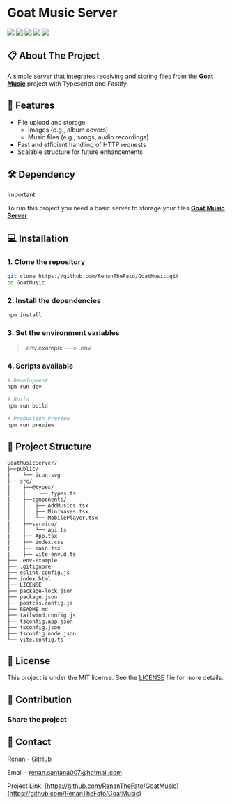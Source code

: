 # Goat Music Server

<div>
<img src="https://img.shields.io/badge/React-20232A?style=for-the-badge&logo=react&logoColor=61DAFB">
<img src="https://img.shields.io/badge/tailwindcss-%2338B2AC.svg?style=for-the-badge&logo=tailwind-css&logoColor=white">
<img src="https://img.shields.io/badge/TypeScript-007ACC?style=for-the-badge&logo=typescript&logoColor=white">
<img src="https://img.shields.io/badge/Node.js-339933?style=for-the-badge&logo=nodedotjs&logoColor=white">
<img src="https://img.shields.io/badge/json-%23000000.svg?style=for-the-badge&logo=json&logoColor=white">
</div>

## 📋 About The Project

A simple server that integrates receiving and storing files from the **[Goat Music](https://github.com/RenanTheFato/GoatMusic)** project with Typescript and Fastify.


## 🚀 Features

- File upload and storage:
  - Images (e.g., album covers)
  - Music files (e.g., songs, audio recordings)
- Fast and efficient handling of HTTP requests
- Scalable structure for future enhancements

## 🛠️ Dependency

> [!IMPORTANT]  
> To run this project you need a basic server to storage your files **[Goat Music Server](https://github.com/RenanTheFato/GoatMusicServer)**

## 💻 Installation

### 1. Clone the repository
```bash
git clone https://github.com/RenanTheFato/GoatMusic.git
cd GoatMusic
```

### 2. Install the dependencies
```bash
npm install
```

### 3. Set the environment variables

> .env.example  ──> .env

### 4. Scripts available

```bash
# Development
npm run dev

# Build
npm run build

# Production Preview
npm run preview

```
## 📁 Project Structure

```
GoatMusicServer/
├──public/
|    └── icon.svg
├── src/
|    ├──@types/
│    |    └── types.ts
|    ├──components/
│    │   ├── AddMusics.tsx
│    │   ├── MiniWaves.tsx
│    │   └── MobilePlayer.tsx
|    ├──service/
│    │   └── api.ts
|    ├── App.tsx
|    ├── index.css
|    ├── main.tsx
|    ├── vite-env.d.ts
├── .env-example
├── .gitignore
├── eslint.config.js
├── index.html
├── LICENSE
├── package-lock.json
├── package.json
├── postcss.config.js
├── README.md
├── tailwind.config.js
├── tsconfig.app.json
├── tsconfig.json
├── tsconfig.node.json
└── vite.config.ts
```

## 📄 License

This project is under the MIT license. See the [LICENSE](LICENSE) file for more details.

## 👥 Contribution

### Share the project


## 📧 Contact

Renan - [GitHub](https://github.com/RenanTheFato)

Email - <a href="mailto:renan.santana007@hotmail.com">renan.santana007@hotmail.com</a>

Project Link: [https://github.com/RenanTheFato/GoatMusic](https://github.com/RenanTheFato/GoatMusic)

